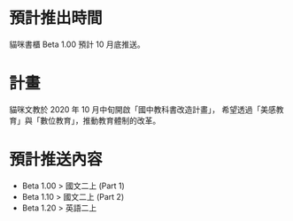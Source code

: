 # 預計推出時間
貓咪書櫃 Beta 1.00 預計 10 月底推送。

# 計畫
貓咪文教於 2020 年 10 月中旬開啟「國中教科書改造計畫」，
希望透過「美感教育」與「數位教育」，推動教育體制的改革。

# 預計推送內容
- Beta 1.00 > 國文二上 (Part 1)
- Beta 1.10 > 國文二上 (Part 2)
- Beta 1.20 > 英語二上
